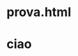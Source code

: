 # prova.html
<html>
  <body>
  <head>
    <style>
      <div id="spin"></div>
     
</style>
<h1> ciao </h1>
</head>
</body>
</html>

